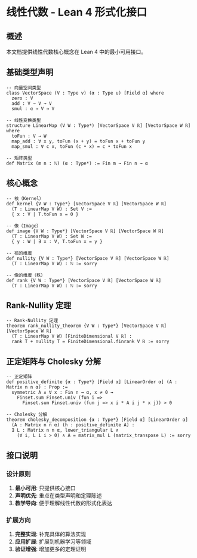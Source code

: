 # 线性代数 - Lean 4 形式化接口

## 概述

本文档提供线性代数核心概念在 Lean 4 中的最小可用接口。

## 基础类型声明

```lean
-- 向量空间类型
class VectorSpace (V : Type v) (α : Type u) [Field α] where
  zero : V
  add : V → V → V
  smul : α → V → V

-- 线性变换类型
structure LinearMap (V W : Type*) [VectorSpace V ℝ] [VectorSpace W ℝ] where
  toFun : V → W
  map_add : ∀ x y, toFun (x + y) = toFun x + toFun y
  map_smul : ∀ c x, toFun (c • x) = c • toFun x

-- 矩阵类型
def Matrix (m n : ℕ) (α : Type*) := Fin m → Fin n → α
```

## 核心概念

```lean
-- 核（Kernel）
def kernel {V W : Type*} [VectorSpace V ℝ] [VectorSpace W ℝ] 
  (T : LinearMap V W) : Set V :=
  { x : V | T.toFun x = 0 }

-- 像（Image）
def image {V W : Type*} [VectorSpace V ℝ] [VectorSpace W ℝ] 
  (T : LinearMap V W) : Set W :=
  { y : W | ∃ x : V, T.toFun x = y }

-- 核的维度
def nullity {V W : Type*} [VectorSpace V ℝ] [VectorSpace W ℝ] 
  (T : LinearMap V W) : ℕ := sorry

-- 像的维度（秩）
def rank {V W : Type*} [VectorSpace V ℝ] [VectorSpace W ℝ] 
  (T : LinearMap V W) : ℕ := sorry
```

## Rank-Nullity 定理

```lean
-- Rank-Nullity 定理
theorem rank_nullity_theorem {V W : Type*} [VectorSpace V ℝ] [VectorSpace W ℝ] 
  (T : LinearMap V W) [FiniteDimensional V ℝ] :
  rank T + nullity T = FiniteDimensional.finrank V ℝ := sorry
```

## 正定矩阵与 Cholesky 分解

```lean
-- 正定矩阵
def positive_definite {α : Type*} [Field α] [LinearOrder α] (A : Matrix n n α) : Prop :=
  symmetric A ∧ ∀ x : Fin n → α, x ≠ 0 → 
    Finset.sum Finset.univ (fun i => 
      Finset.sum Finset.univ (fun j => x i * A i j * x j)) > 0

-- Cholesky 分解
theorem cholesky_decomposition {α : Type*} [Field α] [LinearOrder α] 
  (A : Matrix n n α) (h : positive_definite A) :
  ∃ L : Matrix n n α, lower_triangular L ∧ 
    (∀ i, L i i > 0) ∧ A = matrix_mul L (matrix_transpose L) := sorry
```

## 接口说明

### 设计原则

1. **最小可用**: 只提供核心接口
2. **声明优先**: 重点在类型声明和定理陈述
3. **教学导向**: 便于理解线性代数的形式化表达

### 扩展方向

1. **完整实现**: 补充具体的算法实现
2. **应用扩展**: 扩展到机器学习等领域
3. **验证增强**: 增加更多的定理证明
